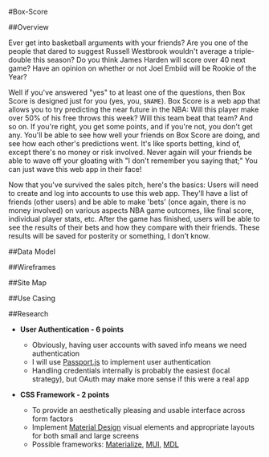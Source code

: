 #Box-Score

##Overview

Ever get into basketball arguments with your friends? Are you one of the people that dared to suggest Russell 
Westbrook wouldn't average a triple-double this season? Do you think James Harden will score over 40 next game? Have 
an opinion on whether or not Joel Embiid will be Rookie of the Year?

Well if you've answered "yes" to at least one of the questions, then Box Score is designed just for you (yes, you, 
`$NAME`). Box Score is a web app that allows you to try predicting the near future in the NBA: Will this player make 
over 50% of his free throws this week? Will this team beat that team? And so on. If you're right, you get some 
points, and if you're not, you don't get any. You'll be able to see how well your friends on Box Score are doing, and
see how each other's predictions went. It's like sports betting, kind of, except there's no money or risk involved. 
Never again will your friends be able to wave off your gloating with "I don't remember you saying that;" You can 
just wave this web app in their face!
 
Now that you've survived the sales pitch, here's the basics: Users will need to create and log into accounts to use 
this web app. They'll have a list of friends (other users) and be able to make 'bets' (once again, there is no money
involved) on various aspects NBA game outcomes, like final score, individual player stats, etc. After the game 
has 
finished, users will be able to see the results of their bets and how they compare with their friends. These 
results will be saved for posterity or something, I don't know.
  
##Data Model

##Wireframes

##Site Map

##Use Casing
 
##Research
* **User Authentication - 6 points**
    * Obviously, having user accounts with saved info means we need authentication
    * I will use [Passport.js](http://passportjs.org/) to implement user authentication
    * Handling credentials internally is probably the easiest (local strategy), but OAuth may make more sense if this
     were a real app
     
* **CSS Framework - 2 points**
    * To provide an aesthetically pleasing and usable interface across form factors
    * Implement [Material Design](https://material.google.com/) visual elements and appropriate layouts for both 
    small and large screens
    * Possible frameworks: [Materialize](http://materializecss.com/), [MUI](https://www.muicss.com/), [MDL](https://getmdl.io/index.html)